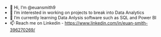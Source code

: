 - 👋 Hi, I’m @euansmith9
- 👀 I’m interested in working on projects to break into Data Analytics
- 🌱 I’m currently learning Data Anlysis software such as SQL and Power BI
- 📫 Reach me on Linkedin - https://www.linkedin.com/in/euan-smith-396270269/

<!---
euansmith9/euansmith9 is a ✨ special ✨ repository because its `README.md` (this file) appears on your GitHub profile.
You can click the Preview link to take a look at your changes.
--->
